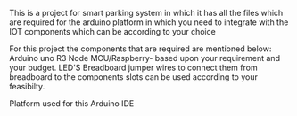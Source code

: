 This is a project for smart parking system in which it has all the files which are required for the arduino platform in which you need to integrate with the IOT components which can be according to your choice 

For this project the components that are required are mentioned below:
Arduino uno R3
Node MCU/Raspberry- based upon your requirement and your budget.
LED'S
Breadboard
jumper wires to connect them from breadboard to the components
slots can be used according to your feasibilty.

Platform used for this Arduino IDE
